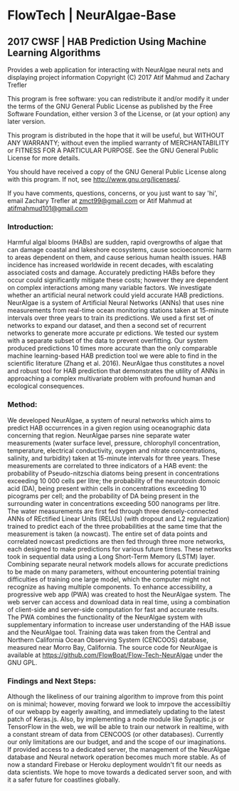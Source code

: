 # FlowTech | NeurAlgae-Base
## 2017 CWSF | HAB Prediction Using Machine Learning Algorithms

Provides a web application for interacting with NeurAlgae neural nets and displaying project information
Copyright (C) 2017 Atif Mahmud and Zachary Trefler

This program is free software: you can redistribute it and/or modify
it under the terms of the GNU General Public License as published by
the Free Software Foundation, either version 3 of the License, or
(at your option) any later version.

This program is distributed in the hope that it will be useful,
but WITHOUT ANY WARRANTY; without even the implied warranty of
MERCHANTABILITY or FITNESS FOR A PARTICULAR PURPOSE.  See the
GNU General Public License for more details.

You should have received a copy of the GNU General Public License
along with this program.  If not, see <http://www.gnu.org/licenses/>.

If you have comments, questions, concerns, or you just want to say 'hi',
email Zachary Trefler at zmct99@gmail.com or Atif Mahmud at atifmahmud101@gmail.com

### Introduction:
Harmful algal blooms (HABs) are sudden, rapid overgrowths of algae that can damage coastal and lakeshore ecosystems, cause socioeconomic harm to areas dependent on them, and cause serious human health issues. HAB incidence has increased worldwide in recent decades, with escalating associated costs and damage. Accurately predicting HABs before they occur could significantly mitigate these costs; however they are dependent on complex interactions among many variable factors. We investigate whether an artificial neural network could yield accurate HAB predictions. NeurAlgae is a system of Artificial Neural Networks (ANNs) that uses nine measurements from real-time ocean monitoring stations taken at 15-minute intervals over three years to train its predictions. We used a first set of networks to expand our dataset, and then a second set of recurrent networks to generate more accurate pr edictions. We tested our system with a separate subset of the data to prevent overfitting. Our system produced predictions 10 times more accurate than the only comparable machine learning-based HAB prediction tool we were able to find in the scientific literature (Zhang et al. 2016). NeurAlgae thus constitutes a novel and robust tool for HAB prediction that demonstrates the utility of ANNs in approaching a complex multivariate problem with profound human and ecological consequences.

### Method:
We developed NeurAlgae, a system of neural networks which aims to predict HAB occurrences in a given region using oceanographic data concerning that region. NeurAlgae parses nine separate water measurements (water surface level, pressure, chlorophyll concentration, temperature, electrical conductivity, oxygen and nitrate concentrations, salinity, and turbidity) taken at 15-minute intervals for three years. These measurements are correlated to three indicators of a HAB event: the probability of Pseudo-nitzschia diatoms being present in concentrations exceeding 10 000 cells per litre; the probability of the neurotoxin domoic acid (DA), being present within cells in concentrations exceeding 10 picograms per cell; and the probability of DA being present in the surrounding water in concentrations exceeding 500 nanograms per litre. The water measurements are first fed through three densely-connected ANNs of REctified Linear Units (RELUs) (with dropout and L2 regularization) trained to predict each of the three probabilities at the same time that the measurement is taken (a nowcast). The entire set of data points and correlated nowcast predictions are then fed through three more networks, each designed to make predictions for various future times. These networks took in sequential data using a Long Short-Term Memory (LSTM) layer. Combining separate neural network models allows for accurate predictions to be made on many parameters, without encountering potential training difficulties of training one large model, which the computer might not recognize as having multiple components.
	To enhance accessibility, a progressive web app (PWA) was created to host the NeurAlgae system. The web server can access and download data in real time, using a combination of client-side and server-side computation for fast and accurate results. The PWA combines the functionality of the NeurAlgae system with supplementary information to increase user understanding of the HAB issue and the NeurAlgae tool.
Training data was taken from the Central and Northern California Ocean Observing System (CENCOOS) database, measured near Morro Bay, California. The source code for NeurAlgae is available at https://github.com/FlowBoat/Flow-Tech-NeurAlgae under the GNU GPL.


### Findings and Next Steps:
Although the likeliness of our training algorithm to improve from this point on is minimal; however, moving forward we look to imrpove the accessibiltiy of our webapp by eagerly awaiting, and immediately updating to the latest patch of Keras.js. Also, by implementing a node module like Synaptic.js or TensorFlow in the web, we will be able to train our network in realtime, with a constant stream of data from CENCOOS (or other databases). Currently our only limitations are our budget, and and the scope of our imaginations. If provided access to a dedicated server, the management of the NeurAlgae database and Neural network operation becomes much more stable. As of now a standard Firebase or Heroku deployment wouldn't fit our needs as data scientists. We hope to move towards a dedicated server soon, and with it a safer future for coastlines globally.